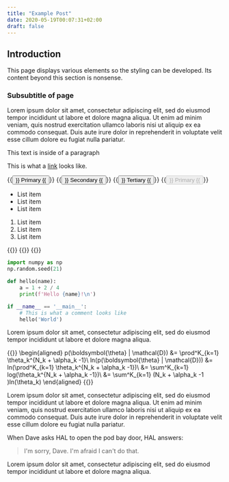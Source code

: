 ```yaml
---
title: "Example Post"
date: 2020-05-19T00:07:31+02:00
draft: false
---
```

## Introduction
This page displays various elements so the styling can be developed. Its content
beyond this section is nonsense.

### Subsubtitle of page

Lorem ipsum dolor sit amet, consectetur adipiscing elit, sed
do eiusmod tempor incididunt ut labore et dolore magna aliqua.
Ut enim ad minim veniam, quis nostrud exercitation ullamco laboris
nisi ut aliquip ex ea commodo consequat. Duis aute irure dolor in
reprehenderit in voluptate velit esse cillum dolore eu fugiat
nulla pariatur.  

This text is inside of a paragraph

This is what a [link](#) looks like.

{{<button>}} Primary {{</button>}}
{{<button type="secondary">}} Secondary {{</button>}}
{{<button type="tertiary">}} Tertiary {{</button>}}
{{<button disabled="True">}} Primary {{</button>}}


* List item
* List item
* List item

1. List item
2. List item
3. List item


{{<fig alt="example image" caption="Figure caption" width="600" height="250">}}
    {{<imgproxy url="local:///mt_cook.jpg" gravity="no" width="600" height="250">}}
{{</fig>}}



```python {linenos=table,linenostart=199}
import numpy as np
np.random.seed(21)

def hello(name):
    a = 1 + 2 / 4
    print(f'Hello {name}!\n')

if __name__ == '__main__':
    # This is what a comment looks like
    hello('World')
```

Lorem ipsum dolor sit amet, consectetur adipiscing elit, sed
do eiusmod tempor incididunt ut labore et dolore magna aliqua.

{{<katex>}}
\begin{aligned}
    p(\boldsymbol{\theta} | \mathcal{D}) &= \prod^K_{k=1} \theta_k^{N_k + \alpha_k -1}\\
    ln(p(\boldsymbol{\theta} | \mathcal{D})) &= ln(\prod^K_{k=1} \theta_k^{N_k + \alpha_k -1})\\
    &= \sum^K_{k=1} log(\theta_k^{N_k + \alpha_k -1})\\
    &= \sum^K_{k=1} (N_k + \alpha_k -1 )ln(\theta_k)
\end{aligned}
{{</katex>}}

Lorem ipsum dolor sit amet, consectetur adipiscing elit, sed
do eiusmod tempor incididunt ut labore et dolore magna aliqua.
Ut enim ad minim veniam, quis nostrud exercitation ullamco laboris
nisi ut aliquip ex ea commodo consequat. Duis aute irure dolor in
reprehenderit in voluptate velit esse cillum dolore eu fugiat
nulla pariatur.

When Dave asks HAL to open the pod bay door, HAL answers:
> I'm sorry, Dave. I'm afraid I can't do that.

Lorem ipsum dolor sit amet, consectetur adipiscing elit, sed
do eiusmod tempor incididunt ut labore et dolore magna aliqua.